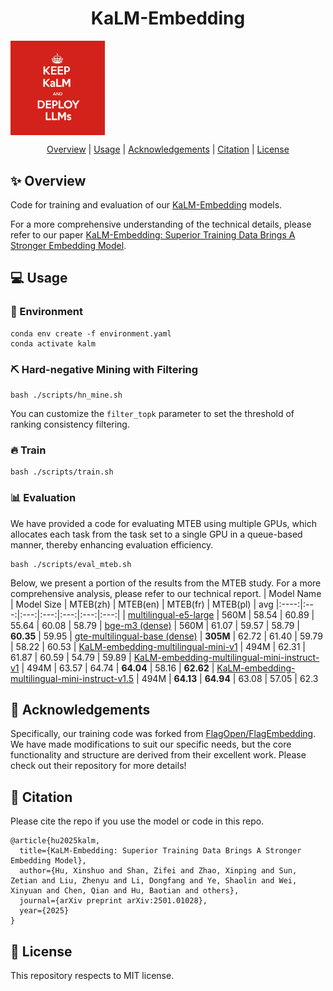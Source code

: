 <h1 align="center">KaLM-Embedding</h1>

<div style="text-align: center;" align="center">
  <img src="./imgs/kalm_logo.jpg" alt="kalm_logo" width="30%" style="display: block; margin: 10 auto;" align="center">
</div>


<div align="center">

  [Overview](https://github.com/HITsz-TMG/KaLM-Embedding/tree/main?tab=readme-ov-file#sparkles-overview) | [Usage](https://github.com/HITsz-TMG/KaLM-Embedding/tree/main?tab=readme-ov-file#computer-usage) | [Acknowledgements](https://github.com/HITsz-TMG/KaLM-Embedding/tree/main?tab=readme-ov-file#loudspeaker-acknowledgements) | [Citation](https://github.com/HITsz-TMG/KaLM-Embedding/tree/main?tab=readme-ov-file#link-citation) | [License](https://github.com/HITsz-TMG/KaLM-Embedding/tree/main?tab=readme-ov-file#scroll-license)

</div>



## :sparkles: Overview

Code for training and evaluation of our [KaLM-Embedding](https://huggingface.co/collections/HIT-TMG/kalm-embedding-67316afa4c56f4fc1f58764b) models.

For a more comprehensive understanding of the technical details, please refer to our paper [KaLM-Embedding: Superior Training Data Brings A Stronger Embedding Model](https://arxiv.org/abs/2501.01028).



## :computer: Usage

### :rainbow: Environment

```
conda env create -f environment.yaml
conda activate kalm
```


### :pick: Hard-negative Mining with Filtering
```
bash ./scripts/hn_mine.sh
```
You can customize the `filter_topk` parameter to set the threshold of ranking consistency filtering.


### :fire: Train
```
bash ./scripts/train.sh
```


### :bar_chart: Evaluation
We have provided a code for evaluating MTEB using multiple GPUs, which allocates each task from the task set to a single GPU in a queue-based manner, thereby enhancing evaluation efficiency.
```
bash ./scripts/eval_mteb.sh
```

Below, we present a portion of the results from the MTEB study. For a more comprehensive analysis, please refer to our technical report.
| Model Name | Model Size | MTEB(zh) | MTEB(en) | MTEB(fr) | MTEB(pl) | avg
|:----:|:---:|:---:|:---:|:---:|:---:|:---:| 
| [multilingual-e5-large](https://huggingface.co/intfloat/multilingual-e5-large) | 560M | 58.54 | 60.89 | 55.64 | 60.08 | 58.79
| [bge-m3 (dense)](https://huggingface.co/BAAI/bge-m3) | 560M | 61.07 | 59.57 | 58.79 | **60.35** | 59.95
| [gte-multilingual-base (dense)](https://huggingface.co/Alibaba-NLP/gte-multilingual-base) | **305M** | 62.72 | 61.40 | 59.79 | 58.22 | 60.53
| [KaLM-embedding-multilingual-mini-v1](https://huggingface.co/HIT-TMG/KaLM-embedding-multilingual-mini-v1) | 494M | 62.31 | 61.87 | 60.59 | 54.79 | 59.89
| [KaLM-embedding-multilingual-mini-instruct-v1](https://huggingface.co/HIT-TMG/KaLM-embedding-multilingual-mini-instruct-v1) | 494M | 63.57 | 64.74 | **64.04** | 58.16 | **62.62**
| [KaLM-embedding-multilingual-mini-instruct-v1.5](https://huggingface.co/HIT-TMG/KaLM-embedding-multilingual-mini-instruct-v1.5) | 494M | **64.13** | **64.94** | 63.08 | 57.05 | 62.3


## :loudspeaker: Acknowledgements

Specifically, our training code was forked from [FlagOpen/FlagEmbedding](https://github.com/FlagOpen/FlagEmbedding/tree/1.1/FlagEmbedding/baai_general_embedding/finetune). We have made modifications to suit our specific needs, but the core functionality and structure are derived from their excellent work.
Please check out their repository for more details!



## :link: Citation
Please cite the repo if you use the model or code in this repo.

```
@article{hu2025kalm,
  title={KaLM-Embedding: Superior Training Data Brings A Stronger Embedding Model},
  author={Hu, Xinshuo and Shan, Zifei and Zhao, Xinping and Sun, Zetian and Liu, Zhenyu and Li, Dongfang and Ye, Shaolin and Wei, Xinyuan and Chen, Qian and Hu, Baotian and others},
  journal={arXiv preprint arXiv:2501.01028},
  year={2025}
}
```



## :scroll: License

This repository respects to MIT license.